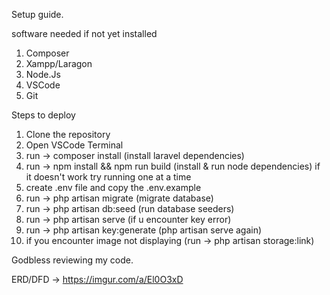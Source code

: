 Setup guide.

software needed if not yet installed
1. Composer
2. Xampp/Laragon
3. Node.Js
4. VSCode
5. Git

Steps to deploy
1. Clone the repository
2. Open VSCode Terminal
3. run -> composer install (install laravel dependencies)
4. run -> npm install && npm run build (install & run node dependencies) if it doesn't work try running one at a time
5. create .env file and copy the .env.example
6. run -> php artisan migrate (migrate database)
7. run -> php artisan db:seed (run database seeders)
8. run -> php artisan serve (if u encounter key error)
9. run -> php artisan key:generate (php artisan serve again)
10. if you encounter image not displaying (run -> php artisan storage:link)

Godbless reviewing my code.

ERD/DFD -> https://imgur.com/a/El0O3xD
